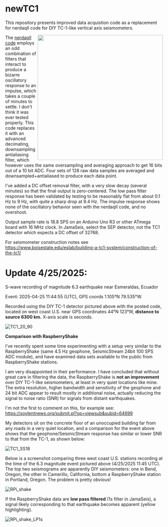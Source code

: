 # newTC1

This repository presents improved data acquistion code as a replacement for nerdaqII code for DIY TC-1-like vertical axis seismometers. 

<img align="right" height="400" src="https://github.com/user-attachments/assets/85fe7691-ba6a-405a-adf2-42fa054a5c9a">

The [nerdaqII code](https://github.com/brianxfury/Low-Cost-Arduino-based-Seismometer-Project/tree/master) employs an odd combination of filters that interact to produce a bizarre oscillatory response to an impulse, which takes a couple of minutes to settle. I don't think it was ever tested properly. This code replaces it with an advanced decimating, downsampling antialiasing filter, which however uses the same oversampling and averaging approach to get 16 bits out of a 10 bit ADC. Four sets of 128 raw data samples are averaged and downsampled+antialiased to produce each data point.

I've added a DC offset removal filter, with a very slow decay (several minutes) so that the final output is zero-centered. The low pass filter response has been validated by testing to be reasonably flat from about 0.1 Hz to 9 Hz, with quite a sharp drop at 9.4 Hz. The impulse response shows none of the oscillatory behavior seen with the nerdaqII code, and no overshoot.

Output sample rate is 18.8 SPS on an Arduino Uno R3 or other ATmega board with 16 MHz clock.
In JamaSeis, select the SEP detector, not the TC1 detector which expects a DC offset of 32768.

For seismometer construction notes see https://www.boisestate.edu/eslab/building-a-tc1-system/construction-of-the-tc1/

# Update 4/25/2025:  
S-wave recording of magnitude 6.3 earthquake near Esmeraldas, Ecuador  

Event: 2025-04-25 11:44:55 (UTC), GPS coords 1.105°N 79.535°W.

Recorded using the DIY TC-1 detector pictured above with the posted code, located on west coast U.S. near GPS coordinates 44°N 123°W, **distance to source 6300 km.**
X-axis scale is seconds.

![TC1_20_90](https://github.com/user-attachments/assets/e0e724d2-ad06-4077-bbe6-5fcb71d6b96c)


**Comparison with RaspberryShake**

I've recently spent some time experimenting with a setup very similar to the RaspberryShake (same 4.5 Hz geophone, SeismicStream 24bit 100 SPS ADC module), and have examined data sets available to the public from RaspberryShake stations. 

I am very disappointed in their performance. I have concluded that without great care in filtering the data, the RaspberryShake is **not an improvement** over DIY TC-1-like seismometers, at least in very quiet locations like mine. The extra resolution, higher bandwidth and sensitivity of the geophone and 24 bit ADC appear to result mostly in additional noise, actually reducing the signal to noise ratio (SNR) for signals from distant earthquakes.

I'm not the first to comment on this, for example see: https://soylentnews.org/submit.pl?op=viewsub&subid=64699

My detectors sit on the concrete floor of an unoccupied building far from any roads in a very quiet location, and a comparison for the event above shows that the geophone/SeismicStream response has similar or lower SNR to that from the TC-1, as shown below:

![TC1_SS18](https://github.com/user-attachments/assets/9a2ee325-5ddc-4cc7-890d-dfeb0ad4b2bb)

Below is a screenshot comparing three west coast U.S. stations recording at the time of the 6.3 magnitude event pictured above (4/25/2025 11:45 UTC). The top two seismograms are apparently DIY seismometers: one in Bend, Oregon, the other in Camerillo, California, bottom a RaspberryShake station in Portland, Oregon. The problem is pretty obvious!

![RPi_shake](https://github.com/user-attachments/assets/362a665e-43f9-4991-b02b-1ddb8310f0b5)

If the RaspberryShake data are **low pass filtered** (1s filter in JamaSeis), a signal likely corresponding to that earthquake becomes apparent (yellow highlighting).

![RPi_shake_LP1s](https://github.com/user-attachments/assets/bfc5a99c-2395-4c87-9ff9-fb9e6c51bd73)


